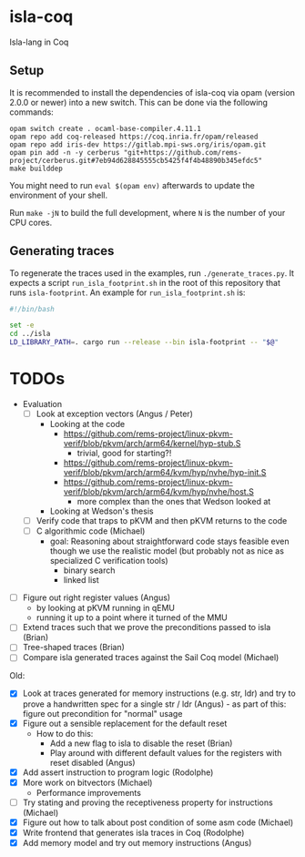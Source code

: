 # isla-coq
Isla-lang in Coq

## Setup

It is recommended to install the dependencies of isla-coq via opam
(version 2.0.0 or newer) into a new switch. This can be done via the
following commands:

```
opam switch create . ocaml-base-compiler.4.11.1
opam repo add coq-released https://coq.inria.fr/opam/released
opam repo add iris-dev https://gitlab.mpi-sws.org/iris/opam.git
opam pin add -n -y cerberus "git+https://github.com/rems-project/cerberus.git#7eb94d628845555cb5425f4f4b48890b345efdc5"
make builddep
```

You might need to run `eval $(opam env)` afterwards to update the environment of your shell.

Run `make -jN` to build the full development, where `N` is the number of your
CPU cores.

## Generating traces

To regenerate the traces used in the examples, run `./generate_traces.py`.
It expects a script `run_isla_footprint.sh` in the root of this repository that runs `isla-footprint`.
An example for `run_isla_footprint.sh` is:
```bash
#!/bin/bash

set -e
cd ../isla
LD_LIBRARY_PATH=. cargo run --release --bin isla-footprint -- "$@"
```

# TODOs

- Evaluation
  - [ ] Look at exception vectors (Angus / Peter)
    - Looking at the code
      - https://github.com/rems-project/linux-pkvm-verif/blob/pkvm/arch/arm64/kernel/hyp-stub.S
        - trivial, good for starting?!
      - https://github.com/rems-project/linux-pkvm-verif/blob/pkvm/arch/arm64/kvm/hyp/nvhe/hyp-init.S
      - https://github.com/rems-project/linux-pkvm-verif/blob/pkvm/arch/arm64/kvm/hyp/nvhe/host.S
        - more complex than the ones that Wedson looked at
    - Looking at Wedson's thesis
  - [ ] Verify code that traps to pKVM and then pKVM returns to the code
  - [ ] C algorithmic code (Michael)
    - goal: Reasoning about straightforward code stays feasible even
      though we use the realistic model (but probably not as nice as
      specialized C verification tools)
      - binary search
      - linked list
- [ ] Figure out right register values (Angus)
  - by looking at pKVM running in qEMU
  - running it up to a point where it turned of the MMU
- [ ] Extend traces such that we prove the preconditions passed to isla (Brian)
- [ ] Tree-shaped traces (Brian)
- [ ] Compare isla generated traces against the Sail Coq model (Michael)

Old:

- [X] Look at traces generated for memory instructions (e.g. str, ldr)
      and try to prove a handwritten spec for a single str / ldr (Angus)
      - as part of this: figure out precondition for "normal" usage
- [X] Figure out a sensible replacement for the default reset
  - How to do this:
    - Add a new flag to isla to disable the reset (Brian)
    - Play around with different default values for the registers with reset disabled (Angus)
- [X] Add assert instruction to program logic (Rodolphe)
- [X] More work on bitvectors (Michael)
  - Performance improvements
- [ ] Try stating and proving the receptiveness property for instructions (Michael)
- [X] Figure out how to talk about post condition of some asm code (Michael)
- [X] Write frontend that generates isla traces in Coq (Rodolphe)
- [X] Add memory model and try out memory instructions (Angus)
